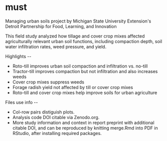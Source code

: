 # must
Managing urban soils project 
by Michigan State University Extension's Detroit Partnership for Food, Learning, and Innovation

This field study analyzed how tillage and cover crop mixes affected agriculturally relevant urban soil functions, including compaction depth, soil water infiltration rates, weed pressure, and yield.

Highlights --
- Roto-till improves urban soil compaction and infiltration vs. no-till
- Tractor-till improves compaction but not infiltration and also increases weeds
- Cover crop mixes suppress weeds
- Forage radish yield not affected by till or cover crop mixes
- Roto-till and cover crop mixes help improve soils for urban agriculture

Files use info --
- Col-row pairs distiguish plots.
- Analysis code DOI citable via Zenodo.org. 
- More study information and context in report preprint with additional citable DOI, and can be reproduced by knitting merge.Rmd into PDF in RStudio, after installing required packages.
